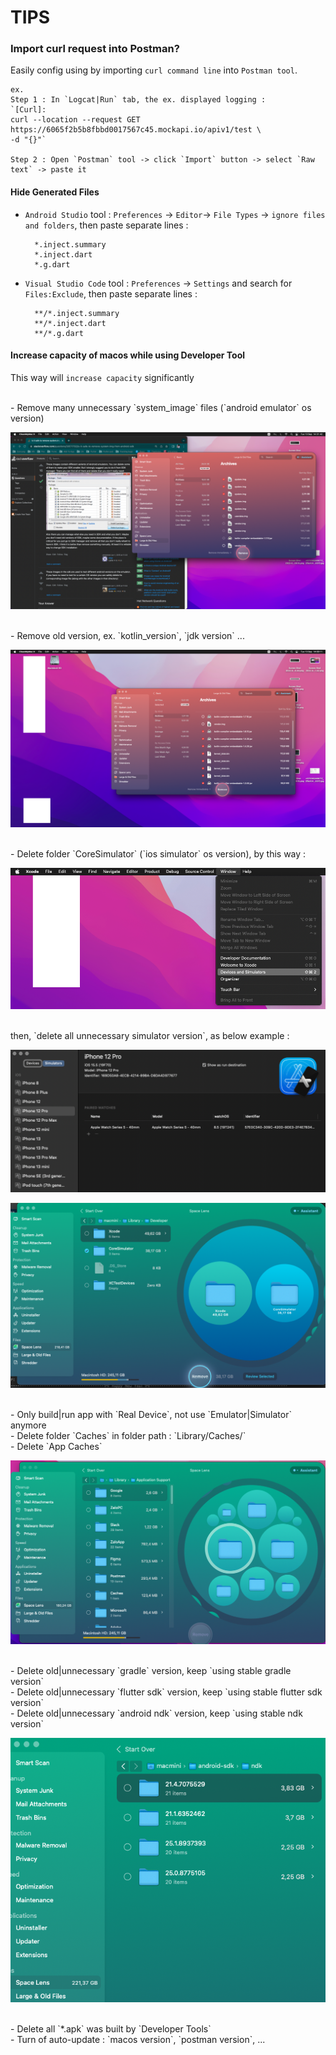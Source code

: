 # TIPS

### Import curl request into Postman?

Easily config using by importing `curl command line` into `Postman tool`.

   ```
   ex.
   Step 1 : In `Logcat|Run` tab, the ex. displayed logging :
   `[Curl]:
   curl --location --request GET https://6065f2b5b8fbbd0017567c45.mockapi.io/apiv1/test \
   -d "{}"`
   
   Step 2 : Open `Postman` tool -> click `Import` button -> select `Raw text` -> paste it
   ```

#### Hide Generated Files

- `Android Studio` tool : `Preferences` -> `Editor`-> `File Types` -> `ignore files and folders`, then paste 
  separate lines :

  ```
    *.inject.summary
    *.inject.dart
    *.g.dart
  ```

- `Visual Studio Code` tool : `Preferences` -> `Settings` and search for `Files:Exclude`, then paste separate lines :

  ```
    **/*.inject.summary
    **/*.inject.dart
    **/*.g.dart
  ```

#### Increase capacity of macos while using Developer Tool
This way will `increase capacity` significantly

<br />
- Remove many unnecessary `system_image` files (`android emulator` os version)

![](/docs/increase_capacity/delete_system_image.png)

<br />
- Remove old version, ex. `kotlin_version`, `jdk version` ...

![](/docs/increase_capacity/delete_old_version.png)

<br />
- Delete folder `CoreSimulator` (`ios simulator` os version), by this way :

![](/docs/increase_capacity/select_xcode_device_emulator.png)

<br />
then, `delete all unnecessary simulator version`, as below example :

![](/docs/increase_capacity/xcode_simulator_list.png)

![](/docs/increase_capacity/delete_folder_core_simulator.png)

<br />
- Only build|run app with `Real Device`, not use `Emulator|Simulator` anymore

<br />
- Delete folder `Caches` in folder path : `Library/Caches/`

<br />
- Delete `App Caches`

![](/docs/increase_capacity/delete_app_cache.png)

<br />
- Delete old|unnecessary `gradle` version, keep `using stable gradle version`

<br />
- Delete old|unnecessary `flutter sdk` version, keep `using stable flutter sdk version`

<br />
- Delete old|unnecessary `android ndk` version, keep `using stable ndk version`

![](/docs/increase_capacity/delete_unnecessary_ndk_version.png)

<br />
- Delete all `*.apk` was built by `Developer Tools`

<br />
- Turn of auto-update : `macos version`, `postman version`, ...